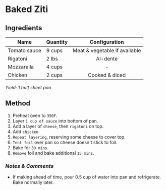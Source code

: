 # Baked Ziti

## Ingredients

| Name         | Quantity |         Configuration         |
| ------------ | -------- | :---------------------------: |
| Tomato sauce | 9 cups   | Meat & vegetable if available |
| Rigatoni     | 2 lbs    |           Al-dente            |
| Mozzarella   | 4 cups   |               -               |
| Chicken      | 2 cups   |        Cooked & diced         |

_Yield: 1 half sheet pan_

## Method

1. Preheat oven to `350F`.
1. Layer `1 cup of sauce` into bottom of pan.
1. Add a layer of `cheese`, then `rigatoni` on top.
1. Add `chicken`.
1. `Repeat layering`, reserving some cheese to cover top.
1. `Tent foil` over pan so cheese doesn't stick to foil.
1. Bake for `30 mins`.
1. `Remove` foil and bake additional `15 mins`.

### _Notes & Comments_

- If making ahead of time, pour 0.5 cup of water into pan and refrigerate. Bake normally later.
